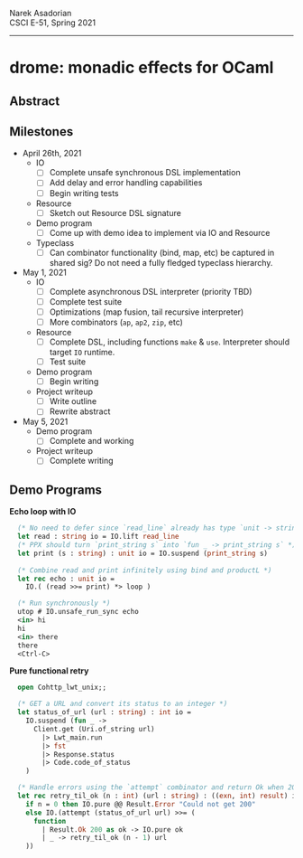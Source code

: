 Narek Asadorian \
CSCI E-51, Spring 2021

---

# drome: monadic effects for OCaml 

## Abstract
<!--TODO: Rewrite proposal as abstract-->

## Milestones

* April 26th, 2021
  * IO
    - [ ] Complete unsafe synchronous DSL implementation
    - [ ] Add delay and error handling capabilities
    - [ ] Begin writing tests
  * Resource
    - [ ] Sketch out Resource DSL signature
  * Demo program
    - [ ] Come up with demo idea to implement via IO and Resource
  * Typeclass
    - [ ] Can combinator functionality (bind, map, etc) be captured in shared sig? Do not need a fully fledged typeclass hierarchy.

* May 1, 2021
  * IO
    - [ ] Complete asynchronous DSL interpreter (priority TBD)
    - [ ] Complete test suite
    - [ ] Optimizations (map fusion, tail recursive interpreter)
    - [ ] More combinators (`ap`, `ap2`, `zip`, etc)
  * Resource
    - [ ] Complete DSL, including functions `make` & `use`. Interpreter
        should target `IO` runtime.
    - [ ] Test suite
  * Demo program
    - [ ] Begin writing
  * Project writeup
    - [ ] Write outline
    - [ ] Rewrite abstract

* May 5, 2021
  * Demo program
    - [ ] Complete and working
  * Project writeup
    - [ ] Complete writing 

## Demo Programs

__Echo loop with IO__

```ocaml
  (* No need to defer since `read_line` already has type `unit -> string`  *)
  let read : string io = IO.lift read_line
  (* PPX should turn `print_string s` into `fun _ -> print_string s` *)
  let print (s : string) : unit io = IO.suspend (print_string s)
  
  (* Combine read and print infinitely using bind and productL *)
  let rec echo : unit io =
    IO.( (read >>= print) *> loop )

  (* Run synchronously *)
  utop # IO.unsafe_run_sync echo
  <in> hi
  hi
  <in> there
  there
  <Ctrl-C>
```

__Pure functional retry__

```ocaml
  open Cohttp_lwt_unix;;

  (* GET a URL and convert its status to an integer *)
  let status_of_url (url : string) : int io =
    IO.suspend (fun _ ->
      Client.get (Uri.of_string url)
        |> Lwt_main.run
        |> fst
        |> Response.status
        |> Code.code_of_status
    )

  (* Handle errors using the `attempt` combinator and return Ok when 200 *)
  let rec retry_til_ok (n : int) (url : string) : ((exn, int) result) io =
    if n = 0 then IO.pure @@ Result.Error "Could not get 200"
    else IO.(attempt (status_of_url url) >>= (
      function
        | Result.Ok 200 as ok -> IO.pure ok
        | _ -> retry_til_ok (n - 1) url
    ))
    
```
